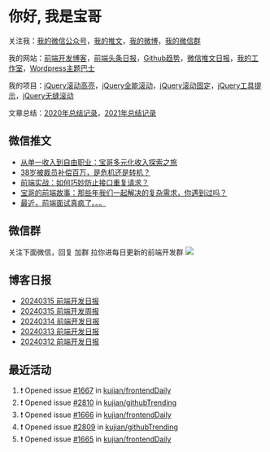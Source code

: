 
# 你好, 我是宝哥

关注我：[我的微信公众号](https://open.weixin.qq.com/qr/code?username=caibaojian_com)，[我的推文](https://weixin.qdkfweb.cn/)，[我的微博](https://weibo.com/kujian)，[我的微信群](https://qdkfweb.cn/go/weixinqun)

我的网站：[前端开发博客](https://qdkfweb.cn/)，[前端头条日报](https://toutiao.qdkfweb.cn/)，[Github趋势](https://github.qdkfweb.cn/)，[微信推文日报](https://weixin.qdkfweb.cn/)，[我的工作室](https://diy.qdkfweb.cn/)，[Wordpress主题巴士](https://wp.qdkfweb.cn/)

我的项目：[jQuery滚动高亮](https://github.com/kujian/scrollHighlight)，[jQuery全能滚动](https://github.com/kujian/power-slider)，[jQuery滚动固定](https://github.com/kujian/scrollfix)，[jQuery工具提示](https://github.com/kujian/tooltip)，[jQuery无缝滚动](http://github.com/kujian/scrollForever)

文章总结：[2020年总结记录](https://mp.weixin.qq.com/s/u0YW8BFWYLquVauhHrkSMQ)，[2021年总结记录](https://mp.weixin.qq.com/s/zMnxIpxMdDrIyuLxHRnSPw)


## 微信推文

<!-- BLOG-POST-LIST:START -->
- [从单一收入到自由职业：宝哥多元化收入探索之旅](https://weixin.qdkfweb.cn/41421.html)
- [38岁被裁员补偿百万，是危机还是转机？](https://weixin.qdkfweb.cn/41374.html)
- [前端实战：如何巧妙防止接口重复请求？](https://weixin.qdkfweb.cn/41333.html)
- [宝哥的前端故事：那些年我们一起解决的复杂需求，你遇到过吗？](https://weixin.qdkfweb.cn/41293.html)
- [最近，前端面试真疯了。。。](https://weixin.qdkfweb.cn/41243.html)
<!-- BLOG-POST-LIST:END -->

## 微信群
关注下面微信，回复 加群 拉你进每日更新的前端开发群
![](https://pic.qdkfweb.cn/uploads/2023/11/weixin.png)

## 博客日报

<!-- DAILY:START -->
- [20240315 前端开发日报](https://qdkfweb.cn/fe-daily-20240315.html)
- [20240315 前端开发周报](https://qdkfweb.cn/fe-weekly-20240315.html)
- [20240314 前端开发日报](https://qdkfweb.cn/fe-daily-20240314.html)
- [20240313 前端开发日报](https://qdkfweb.cn/fe-daily-20240313.html)
- [20240312 前端开发日报](https://qdkfweb.cn/fe-daily-20240312.html)
<!-- DAILY:END -->


## 最近活动

<!--START_SECTION:activity-->
1. ❗ Opened issue [#1667](https://github.com/kujian/frontendDaily/issues/1667) in [kujian/frontendDaily](https://github.com/kujian/frontendDaily)
2. ❗ Opened issue [#2810](https://github.com/kujian/githubTrending/issues/2810) in [kujian/githubTrending](https://github.com/kujian/githubTrending)
3. ❗ Opened issue [#1666](https://github.com/kujian/frontendDaily/issues/1666) in [kujian/frontendDaily](https://github.com/kujian/frontendDaily)
4. ❗ Opened issue [#2809](https://github.com/kujian/githubTrending/issues/2809) in [kujian/githubTrending](https://github.com/kujian/githubTrending)
5. ❗ Opened issue [#1665](https://github.com/kujian/frontendDaily/issues/1665) in [kujian/frontendDaily](https://github.com/kujian/frontendDaily)
<!--END_SECTION:activity-->
